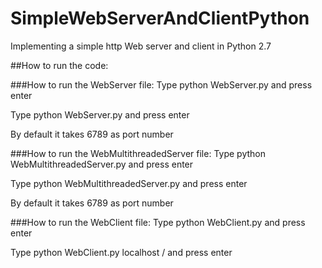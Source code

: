 # SimpleWebServerAndClientPython
Implementing a simple http Web server and client in Python 2.7

##How to run the code:

###How to run the WebServer file:
Type python WebServer.py and press enter

Type python WebServer.py <port number> and press enter

By default it takes 6789 as port number

###How to run the WebMultithreadedServer file:
Type python WebMultithreadedServer.py and press enter

Type python WebMultithreadedServer.py <port number> and press enter

By default it takes 6789 as port number

###How to run the WebClient file:
Type python WebClient.py and press enter

Type python WebClient.py localhost <port number> /<file required> and press enter
